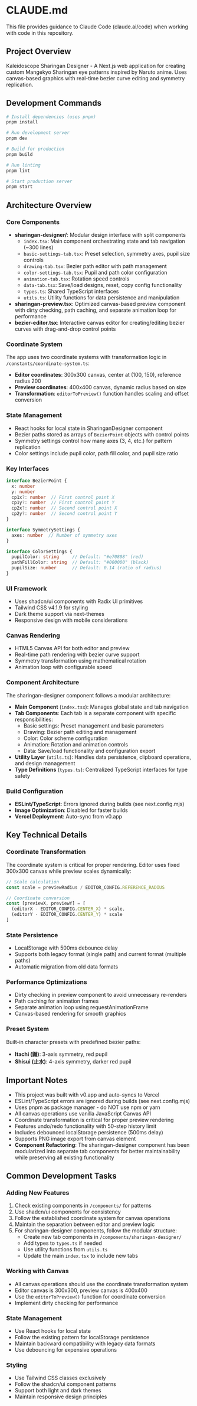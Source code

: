 # CLAUDE.md

This file provides guidance to Claude Code (claude.ai/code) when working with code in this repository.

## Project Overview

Kaleidoscope Sharingan Designer - A Next.js web application for creating custom Mangekyo Sharingan eye patterns inspired by Naruto anime. Uses canvas-based graphics with real-time bezier curve editing and symmetry replication.

## Development Commands

```bash
# Install dependencies (uses pnpm)
pnpm install

# Run development server
pnpm dev

# Build for production
pnpm build

# Run linting
pnpm lint

# Start production server
pnpm start
```

## Architecture Overview

### Core Components
- **sharingan-designer/**: Modular design interface with split components
  - `index.tsx`: Main component orchestrating state and tab navigation (~300 lines)
  - `basic-settings-tab.tsx`: Preset selection, symmetry axes, pupil size controls
  - `drawing-tab.tsx`: Bezier path editor with path management
  - `color-settings-tab.tsx`: Pupil and path color configuration
  - `animation-tab.tsx`: Rotation speed controls
  - `data-tab.tsx`: Save/load designs, reset, copy config functionality
  - `types.ts`: Shared TypeScript interfaces
  - `utils.ts`: Utility functions for data persistence and manipulation
- **sharingan-preview.tsx**: Optimized canvas-based preview component with dirty checking, path caching, and separate animation loop for performance  
- **bezier-editor.tsx**: Interactive canvas editor for creating/editing bezier curves with drag-and-drop control points

### Coordinate System
The app uses two coordinate systems with transformation logic in `/constants/coordinate-system.ts`:
- **Editor coordinates**: 300x300 canvas, center at (100, 150), reference radius 200
- **Preview coordinates**: 400x400 canvas, dynamic radius based on size
- **Transformation**: `editorToPreview()` function handles scaling and offset conversion

### State Management
- React hooks for local state in SharinganDesigner component
- Bezier paths stored as arrays of `BezierPoint` objects with control points
- Symmetry settings control how many axes (3, 4, etc.) for pattern replication
- Color settings include pupil color, path fill color, and pupil size ratio

### Key Interfaces
```typescript
interface BezierPoint {
  x: number
  y: number
  cp1x?: number  // First control point X
  cp1y?: number  // First control point Y
  cp2x?: number  // Second control point X
  cp2y?: number  // Second control point Y
}

interface SymmetrySettings {
  axes: number  // Number of symmetry axes
}

interface ColorSettings {
  pupilColor: string     // Default: "#e70808" (red)  
  pathFillColor: string  // Default: "#000000" (black)
  pupilSize: number      // Default: 0.14 (ratio of radius)
}
```

### UI Framework
- Uses shadcn/ui components with Radix UI primitives
- Tailwind CSS v4.1.9 for styling
- Dark theme support via next-themes
- Responsive design with mobile considerations

### Canvas Rendering
- HTML5 Canvas API for both editor and preview  
- Real-time path rendering with bezier curve support
- Symmetry transformation using mathematical rotation
- Animation loop with configurable speed

### Component Architecture
The sharingan-designer component follows a modular architecture:
- **Main Component** (`index.tsx`): Manages global state and tab navigation
- **Tab Components**: Each tab is a separate component with specific responsibilities:
  - Basic settings: Preset management and basic parameters
  - Drawing: Bezier path editing and management
  - Color: Color scheme configuration
  - Animation: Rotation and animation controls
  - Data: Save/load functionality and configuration export
- **Utility Layer** (`utils.ts`): Handles data persistence, clipboard operations, and design management
- **Type Definitions** (`types.ts`): Centralized TypeScript interfaces for type safety

### Build Configuration
- **ESLint/TypeScript**: Errors ignored during builds (see next.config.mjs)
- **Image Optimization**: Disabled for faster builds
- **Vercel Deployment**: Auto-sync from v0.app

## Key Technical Details

### Coordinate Transformation
The coordinate system is critical for proper rendering. Editor uses fixed 300x300 canvas while preview scales dynamically:
```typescript
// Scale calculation
const scale = previewRadius / EDITOR_CONFIG.REFERENCE_RADIUS

// Coordinate conversion
const [previewX, previewY] = [
  (editorX - EDITOR_CONFIG.CENTER_X) * scale,
  (editorY - EDITOR_CONFIG.CENTER_Y) * scale
]
```

### State Persistence
- LocalStorage with 500ms debounce delay
- Supports both legacy format (single path) and current format (multiple paths)
- Automatic migration from old data formats

### Performance Optimizations
- Dirty checking in preview component to avoid unnecessary re-renders
- Path caching for animation frames
- Separate animation loop using requestAnimationFrame
- Canvas-based rendering for smooth graphics

### Preset System
Built-in character presets with predefined bezier paths:
- **Itachi (鼬)**: 3-axis symmetry, red pupil
- **Shisui (止水)**: 4-axis symmetry, darker red pupil

## Important Notes

- This project was built with v0.app and auto-syncs to Vercel
- ESLint/TypeScript errors are ignored during builds (see next.config.mjs)  
- Uses pnpm as package manager - do NOT use npm or yarn
- All canvas operations use vanilla JavaScript Canvas API
- Coordinate transformation is critical for proper preview rendering
- Features undo/redo functionality with 50-step history limit
- Includes debounced localStorage persistence (500ms delay)
- Supports PNG image export from canvas element
- **Component Refactoring**: The sharingan-designer component has been modularized into separate tab components for better maintainability while preserving all existing functionality

## Common Development Tasks

### Adding New Features
1. Check existing components in `/components/` for patterns
2. Use shadcn/ui components for consistency
3. Follow the established coordinate system for canvas operations
4. Maintain the separation between editor and preview logic
5. For sharingan-designer components, follow the modular structure:
   - Create new tab components in `/components/sharingan-designer/`
   - Add types to `types.ts` if needed
   - Use utility functions from `utils.ts`
   - Update the main `index.tsx` to include new tabs

### Working with Canvas
- All canvas operations should use the coordinate transformation system
- Editor canvas is 300x300, preview canvas is 400x400
- Use the `editorToPreview()` function for coordinate conversion
- Implement dirty checking for performance

### State Management
- Use React hooks for local state
- Follow the existing pattern for localStorage persistence
- Maintain backward compatibility with legacy data formats
- Use debouncing for expensive operations

### Styling
- Use Tailwind CSS classes exclusively
- Follow the shadcn/ui component patterns
- Support both light and dark themes
- Maintain responsive design principles